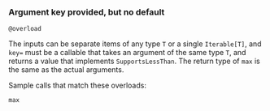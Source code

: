 ### Argument key provided, but no default

```
@overload
```

The inputs can be separate items of any type `T` or a single `Iterable[T]`, and `key=` must be a callable that takes an argument of the same type `T`, and returns a value that implements `SupportsLessThan`. The return type of `max` is the same as the actual arguments.

Sample calls that match these overloads:

```
max
```